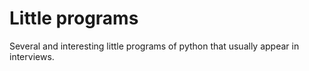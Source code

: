 # Little programs
Several and interesting little programs of python that usually appear in interviews.
